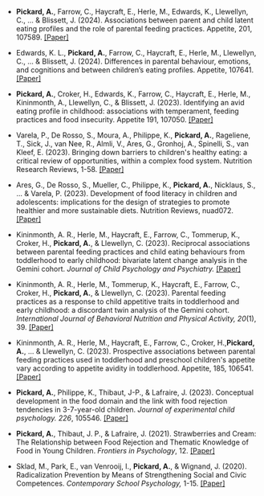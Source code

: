 -   <strong><strong>Pickard, A.</strong></strong>, Farrow, C., Haycraft, E., Herle, M., Edwards, K., Llewellyn, C., ... & Blissett, J. (2024). Associations between parent and child latent eating profiles and the role of parental feeding practices. Appetite, 201, 107589. [[Paper]](https://doi.org/10.1016/j.appet.2024.107589)

-   Edwards, K. L., <strong><strong>Pickard, A.</strong></strong>, Farrow, C., Haycraft, E., Herle, M., Llewellyn, C., ... & Blissett, J. (2024). Differences in parental behaviour, emotions, and cognitions and between children’s eating profiles. Appetite, 107641. [[Paper]](https://doi.org/10.1016/j.appet.2024.107641)

-   <strong><strong>Pickard, A.</strong></strong>, Croker, H., Edwards, K., Farrow, C., Haycraft, E., Herle, M., Kininmonth, A., Llewellyn, C., & Blissett, J. (2023). Identifying an avid eating profile in childhood: associations with temperament, feeding practices and food insecurity. Appetite 191, 107050. [[Paper]](https://doi.org/10.1016/j.appet.2023.107050)

-   Varela, P., De Rosso, S., Moura, A., Philippe, K., <strong><strong>Pickard, A.</strong></strong>, Rageliene, T., Sick, J., van Nee, R., Almli, V., Ares, G., Gronhoj, A., Spinelli, S., van Kleef, E. (2023). Bringing down barriers to children's healthy eating: a critical review of opportunities, within a complex food system. Nutrition Research Reviews, 1-58. [[Paper]](https://doi.org/10.1017/S0954422423000203)

-   Ares, G., De Rosso, S., Mueller, C., Philippe, K., <strong><strong>Pickard, A.</strong></strong>, Nicklaus, S., \... & Varela, P. (2023). Development of food literacy in children and adolescents: implications for the design of strategies to promote healthier and more sustainable diets. Nutrition Reviews, nuad072. [[Paper]](https://doi.org/10.1093/nutrit/nuad072)

-   Kininmonth, A. R., Herle, M., Haycraft, E., Farrow, C., Tommerup, K., Croker, H., <strong><strong>Pickard, A.</strong></strong>, & Llewellyn, C. (2023). Reciprocal associations between parental feeding practices and child eating behaviours from toddlerhood to early childhood: bivariate latent change analysis in the Gemini cohort. *Journal of Child Psychology and Psychiatry.* [[Paper]](https://doi.org/10.1111/jcpp.13819)

-   Kininmonth, A. R., Herle, M., Tommerup, K., Haycraft, E., Farrow, C., Croker, H., <strong><strong>Pickard, A.</strong></strong>, & Llewellyn, C. (2023). Parental feeding practices as a response to child appetitive traits in toddlerhood and early childhood: a discordant twin analysis of the Gemini cohort. *International Journal of Behavioral Nutrition and Physical Activity, 20*(1), 39. [[Paper]](https://doi.org/10.1186/s12966-023-01440-2)

-   Kininmonth, A. R., Herle, M., Haycraft, E., Farrow, C., Croker, H.,<strong><strong>Pickard, A.</strong></strong>, \... & Llewellyn, C. (2023). Prospective associations between parental feeding practices used in toddlerhood and preschool children's appetite vary according to appetite avidity in toddlerhood. Appetite, 185, 106541. [[Paper]](https://doi.org/10.1016/j.appet.2023.106541)

-   <strong><strong>Pickard, A.</strong></strong>, Philippe, K., Thibaut, J-P., & Lafraire, J. (2023). Conceptual development in the food domain and the link with food rejection tendencies in 3-7-year-old children. *Journal of experimental child psychology. 226*, 105546. [[Paper]](https://doi.org/10.1016/j.jecp.2022.105546)

-   <strong><strong>Pickard, A.</strong></strong>, Thibaut, J. P., & Lafraire, J. (2021). Strawberries and Cream: The Relationship between Food Rejection and Thematic Knowledge of Food in Young Children. *Frontiers in Psychology*, 12. [[Paper]](https://doi.org/10.3389/fpsyg.2021.626701)

-   Sklad, M., Park, E., van Venrooij, I., <strong><strong>Pickard, A.</strong></strong>, & Wignand, J. (2020). Radicalization Prevention by Means of Strengthening Social and Civic Competences. *Contemporary School Psychology,* 1-15. [[Paper]](https://doi.org/10.1007/s40688-020-00330-9)
